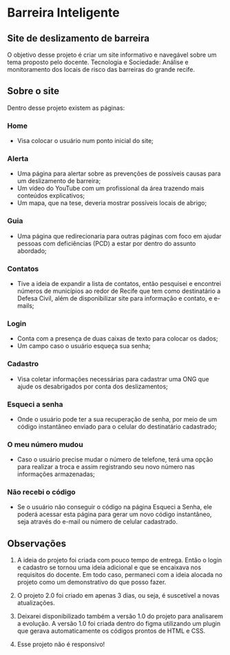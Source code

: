 # Barreira Inteligente
 
 ## Site de deslizamento de barreira
 O objetivo desse projeto é criar um site informativo e navegável sobre um tema proposto pelo docente. Tecnologia e Sociedade: Análise e monitoramento dos locais de risco das barreiras do grande recife.
 
 ## Sobre o site
 
Dentro desse projeto existem as páginas:

### Home 
- Visa colocar o usuário num ponto inicial do site;

### Alerta 
- Uma página para alertar sobre as prevenções de possíveis causas para um deslizamento de barreira; 
- Um vídeo do YouTube com um profissional da área trazendo mais conteúdos explicativos;
- Um mapa, que na tese, deveria mostrar possíveis locais de abrigo;

### Guia 
- Uma página que redirecionaria para outras páginas com foco em ajudar pessoas com deficiências (PCD) a estar por dentro do assunto abordado;

### Contatos 
- Tive a ideia de expandir a lista de contatos, então pesquisei e encontrei números de municípios ao redor de Recife que tem como destinatário a Defesa Civil, além de disponibilizar site para informação e contato, e e-mails;

### Login 
- Conta com a presença de duas caixas de texto para colocar os dados;
- Um campo caso o usuário esqueça sua senha;

### Cadastro 
- Visa coletar informações necessárias para cadastrar uma ONG que ajude os desabrigados por conta dos deslizamentos;

### Esqueci a senha 
- Onde o usuário pode ter a sua recuperação de senha, por meio de um código instantâneo enviado para o celular do destinatário cadastrado;

### O meu número mudou 
- Caso o usuário precise mudar o número de telefone, terá uma opção para realizar a troca e assim registrando seu novo número nas informações armazenadas;

### Não recebi o código 
- Se o usuário não conseguir o código na página Esqueci a Senha, ele poderá acessar esta página para gerar um novo código instantâneo, seja através do e-mail ou número de celular cadastrado.

## Observações

1. A ideia do projeto foi criada com pouco tempo de entrega. Então o login e cadastro se tornou uma ideia adicional e que se encaixava nos requisitos do docente. Em todo caso, permaneci com a ideia alocada no projeto como um demonstrativo do que posso fazer.

2. O projeto 2.0 foi criado em apenas 3 dias, ou seja, é suscetível a novas atualizações.

3. Deixarei disponibilizado também a versão 1.0 do projeto para analisarem a evolução. A versão 1.0 foi criada dentro do figma utilizando um plugin que gerava automaticamente os códigos prontos de HTML e CSS.

4. Esse projeto não é responsivo!
